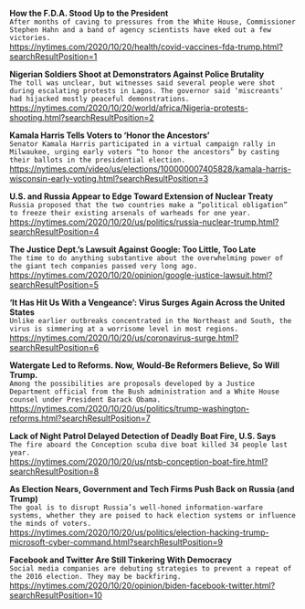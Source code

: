 **How the F.D.A. Stood Up to the President**\
`After months of caving to pressures from the White House, Commissioner Stephen Hahn and a band of agency scientists have eked out a few victories.`\
https://nytimes.com/2020/10/20/health/covid-vaccines-fda-trump.html?searchResultPosition=1

**Nigerian Soldiers Shoot at Demonstrators Against Police Brutality**\
`The toll was unclear, but witnesses said several people were shot during escalating protests in Lagos. The governor said ‘miscreants’ had hijacked mostly peaceful demonstrations.`\
https://nytimes.com/2020/10/20/world/africa/Nigeria-protests-shooting.html?searchResultPosition=2

**Kamala Harris Tells Voters to ‘Honor the Ancestors’**\
`Senator Kamala Harris participated in a virtual campaign rally in Milwaukee, urging early voters “to honor the ancestors” by casting their ballots in the presidential election.`\
https://nytimes.com/video/us/elections/100000007405828/kamala-harris-wisconsin-early-voting.html?searchResultPosition=3

**U.S. and Russia Appear to Edge Toward Extension of Nuclear Treaty**\
`Russia proposed that the two countries make a “political obligation” to freeze their existing arsenals of warheads for one year.`\
https://nytimes.com/2020/10/20/us/politics/russia-nuclear-trump.html?searchResultPosition=4

**The Justice Dept.’s Lawsuit Against Google: Too Little, Too Late**\
`The time to do anything substantive about the overwhelming power of the giant tech companies passed very long ago.`\
https://nytimes.com/2020/10/20/opinion/google-justice-lawsuit.html?searchResultPosition=5

**‘It Has Hit Us With a Vengeance’: Virus Surges Again Across the United States**\
`Unlike earlier outbreaks concentrated in the Northeast and South, the virus is simmering at a worrisome level in most regions.`\
https://nytimes.com/2020/10/20/us/coronavirus-surge.html?searchResultPosition=6

**Watergate Led to Reforms. Now, Would-Be Reformers Believe, So Will Trump.**\
`Among the possibilities are proposals developed by a Justice Department official from the Bush administration and a White House counsel under President Barack Obama.`\
https://nytimes.com/2020/10/20/us/politics/trump-washington-reforms.html?searchResultPosition=7

**Lack of Night Patrol Delayed Detection of Deadly Boat Fire, U.S. Says**\
`The fire aboard the Conception scuba dive boat killed 34 people last year.`\
https://nytimes.com/2020/10/20/us/ntsb-conception-boat-fire.html?searchResultPosition=8

**As Election Nears, Government and Tech Firms Push Back on Russia (and Trump)**\
`The goal is to disrupt Russia’s well-honed information-warfare systems, whether they are poised to hack election systems or influence the minds of voters.`\
https://nytimes.com/2020/10/20/us/politics/election-hacking-trump-microsoft-cyber-command.html?searchResultPosition=9

**Facebook and Twitter Are Still Tinkering With Democracy**\
`Social media companies are debuting strategies to prevent a repeat of the 2016 election. They may be backfiring.`\
https://nytimes.com/2020/10/20/opinion/biden-facebook-twitter.html?searchResultPosition=10

